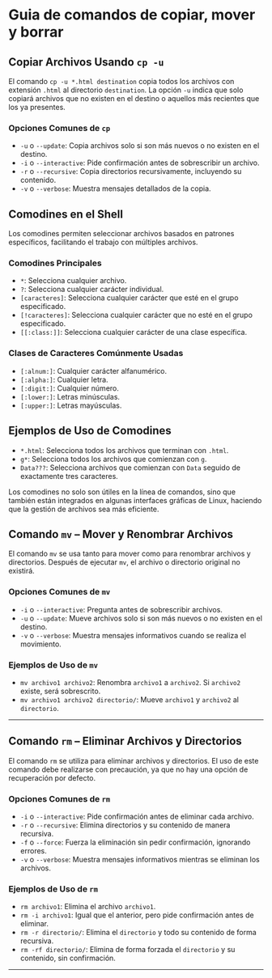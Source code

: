 # Guia de comandos de copiar, mover y borrar

## Copiar Archivos Usando `cp -u`
El comando `cp -u *.html destination` copia todos los archivos con extensión `.html` al directorio `destination`. La opción `-u` indica que solo copiará archivos que no existen en el destino o aquellos más recientes que los ya presentes.

### Opciones Comunes de `cp`
- `-u` o `--update`: Copia archivos solo si son más nuevos o no existen en el destino.
- `-i` o `--interactive`: Pide confirmación antes de sobrescribir un archivo.
- `-r` o `--recursive`: Copia directorios recursivamente, incluyendo su contenido.
- `-v` o `--verbose`: Muestra mensajes detallados de la copia.

## Comodines en el Shell
Los comodines permiten seleccionar archivos basados en patrones específicos, facilitando el trabajo con múltiples archivos.

### Comodines Principales
- `*`: Selecciona cualquier archivo.
- `?`: Selecciona cualquier carácter individual.
- `[caracteres]`: Selecciona cualquier carácter que esté en el grupo especificado.
- `[!caracteres]`: Selecciona cualquier carácter que no esté en el grupo especificado.
- `[[:class:]]`: Selecciona cualquier carácter de una clase específica.

### Clases de Caracteres Comúnmente Usadas
- `[:alnum:]`: Cualquier carácter alfanumérico.
- `[:alpha:]`: Cualquier letra.
- `[:digit:]`: Cualquier número.
- `[:lower:]`: Letras minúsculas.
- `[:upper:]`: Letras mayúsculas.

## Ejemplos de Uso de Comodines
- `*.html`: Selecciona todos los archivos que terminan con `.html`.
- `g*`: Selecciona todos los archivos que comienzan con `g`.
- `Data???`: Selecciona archivos que comienzan con `Data` seguido de exactamente tres caracteres.

Los comodines no solo son útiles en la línea de comandos, sino que también están integrados en algunas interfaces gráficas de Linux, haciendo que la gestión de archivos sea más eficiente.

## Comando `mv` – Mover y Renombrar Archivos

El comando `mv` se usa tanto para mover como para renombrar archivos y directorios. Después de ejecutar `mv`, el archivo o directorio original no existirá.

### Opciones Comunes de `mv`
- `-i` o `--interactive`: Pregunta antes de sobrescribir archivos.
- `-u` o `--update`: Mueve archivos solo si son más nuevos o no existen en el destino.
- `-v` o `--verbose`: Muestra mensajes informativos cuando se realiza el movimiento.

### Ejemplos de Uso de `mv`
- `mv archivo1 archivo2`: Renombra `archivo1` a `archivo2`. Si `archivo2` existe, será sobrescrito.
- `mv archivo1 archivo2 directorio/`: Mueve `archivo1` y `archivo2` al `directorio`.

---

## Comando `rm` – Eliminar Archivos y Directorios

El comando `rm` se utiliza para eliminar archivos y directorios. El uso de este comando debe realizarse con precaución, ya que no hay una opción de recuperación por defecto.

### Opciones Comunes de `rm`
- `-i` o `--interactive`: Pide confirmación antes de eliminar cada archivo.
- `-r` o `--recursive`: Elimina directorios y su contenido de manera recursiva.
- `-f` o `--force`: Fuerza la eliminación sin pedir confirmación, ignorando errores.
- `-v` o `--verbose`: Muestra mensajes informativos mientras se eliminan los archivos.

### Ejemplos de Uso de `rm`
- `rm archivo1`: Elimina el archivo `archivo1`.
- `rm -i archivo1`: Igual que el anterior, pero pide confirmación antes de eliminar.
- `rm -r directorio/`: Elimina el `directorio` y todo su contenido de forma recursiva.
- `rm -rf directorio/`: Elimina de forma forzada el `directorio` y su contenido, sin confirmación.

---


